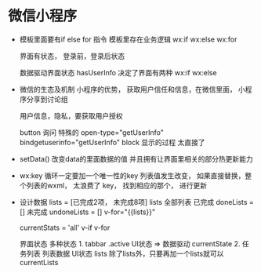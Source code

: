 # 微信小程序

- 模板里面要有if else for 指令
    模板里存在业务逻辑 wx:if wx:else wx:for

    界面有状态， 登录前，登录后状态

    数据驱动界面状态
    hasUserInfo 决定了界面有两种 wx:if wx:else

- 微信的生态及机制
    小程序的优势， 获取用户信任和信息，在微信里面，
    小程序分享到讨论组

    用户信息，隐私，要获取用户授权

    button 询问 特殊的 open-type="getUserInfo" bindgetuserinfo="getUserInfo"
    block 显示的过程
    太直接了

- setData()
    改变data的里面数据的值
    并且拥有让界面里相关的部分热更新能力

- wx:key
    循环一定要加一个唯一性的key
    列表值发生改变， 如果直接替换，整个列表的wxml， 太浪费了
    key， 找到相应的那个， 进行更新

- 设计数据
    lists = [已完成2项， 未完成8项]
    lists 全部列表
    已完成 doneLists = []
    未完成 undoneLists = []
    v-for="{{lists}}"

    currentStats = 'all'
    v-if v-for

    界面状态
        多种状态
        1. tabbar .active UI状态 => 数据驱动 currentState
        2. 任务列表 列表数据 UI状态 lists 除了lists外，只要再加一个lists就可以
        currentLists